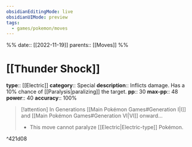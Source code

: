 ```yaml
---
obsidianEditingMode: live
obsidianUIMode: preview
tags:
  - games/pokemon/moves
---
```

%%
date:: [[2022-11-19]]
parents:: [[Moves]]
%%

# [[Thunder Shock]]

**type**:: [[Electric]]
**category**:: Special
**description**:: Inflicts damage. Has a 10% chance of [[Paralysis|paralizing]] the target.
**pp**:: 30
**max-pp**:: 48
**power**:: 40
**accuracy**:: 100%

> [!attention] In Generations [[Main Pokémon Games#Generation I|I]] and [[Main Pokémon Games#Generation VI|VI]] onward...
> - This move cannot paralyze [[Electric|Electric-type]] Pokémon.

^421d08
